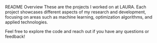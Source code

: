 README
Overview
These are the projects I worked on at LAURA. Each project showcases different aspects of my research and development, focusing on areas such as machine learning, optimization algorithms, and applied technologies.

Feel free to explore the code and reach out if you have any questions or feedback!
